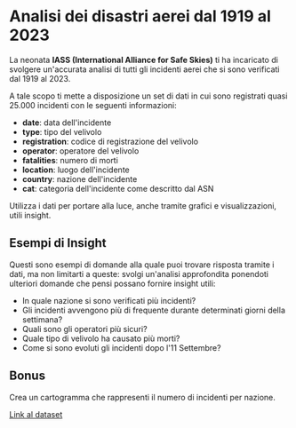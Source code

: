 # Analisi dei disastri aerei dal 1919 al 2023

La neonata **IASS (International Alliance for Safe Skies)** ti ha incaricato di svolgere un'accurata analisi di tutti gli incidenti aerei che si sono verificati dal 1919 al 2023.

A tale scopo ti mette a disposizione un set di dati in cui sono registrati quasi 25.000 incidenti con le seguenti informazioni:

- **date**: data dell'incidente
- **type**: tipo del velivolo
- **registration**: codice di registrazione del velivolo
- **operator**: operatore del velivolo
- **fatalities**: numero di morti
- **location**: luogo dell'incidente
- **country**: nazione dell'incidente
- **cat**: categoria dell'incidente come descritto dal ASN

Utilizza i dati per portare alla luce, anche tramite grafici e visualizzazioni, utili insight.

## Esempi di Insight

Questi sono esempi di domande alla quale puoi trovare risposta tramite i dati, ma non limitarti a queste: svolgi un'analisi approfondita ponendoti ulteriori domande che pensi possano fornire insight utili:

- In quale nazione si sono verificati più incidenti?
- Gli incidenti avvengono più di frequente durante determinati giorni della settimana?
- Quali sono gli operatori più sicuri?
- Quale tipo di velivolo ha causato più morti?
- Come si sono evoluti gli incidenti dopo l'11 Settembre?

## Bonus

Crea un cartogramma che rappresenti il numero di incidenti per nazione.

[Link al dataset](https://proai-datasets.s3.eu-west-3.amazonaws.com/aviation-accidents.csv)

